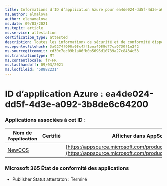 ```yaml
---
title: Informations d’ID d’application Azure pour ea4de024-dd5f-4d3e-a092-3b8de6c64200
ms.author: elmalova
author: elenamalova
ms.date: 09/03/2021
ms.topic: article
ms.service: attestation
certification_type: attested
description: Toutes les informations de sécurité et de conformité disponibles pour ea4de024-dd5f-4d3e-a092-3b8de6c64200.
ms.openlocfilehash: 3a9274f908a05c43f1eea4988d77ca9739f1e242
ms.sourcegitcommit: cd30c7ec09b1a06fb0b5696d10739a27c8434c53
ms.translationtype: MT
ms.contentlocale: fr-FR
ms.lasthandoff: 09/03/2021
ms.locfileid: "58882231"
---
```

# <a name="azure-app-id-ea4de024-dd5f-4d3e-a092-3b8de6c64200"></a>ID d’application Azure : ea4de024-dd5f-4d3e-a092-3b8de6c64200


### <a name="apps-associated-with-this-id"></a>Applications associées à cet ID :
| **Nom de l’application** | **Certifié** | **Afficher dans AppSource** |
|--------------|---------------|-----------------------|
| [NewCOS](https://docs.microsoft.com/microsoft-365-app-certification/forward/WA200001104) |  | [https://appsource.microsoft.com/product/office/WA200001104](https://appsource.microsoft.com/product/office/WA200001104) |

### <a name="microsoft-365-app-compliance-status"></a>Microsoft 365 État de conformité des applications
- Publisher Statut attestaton : Terminé
